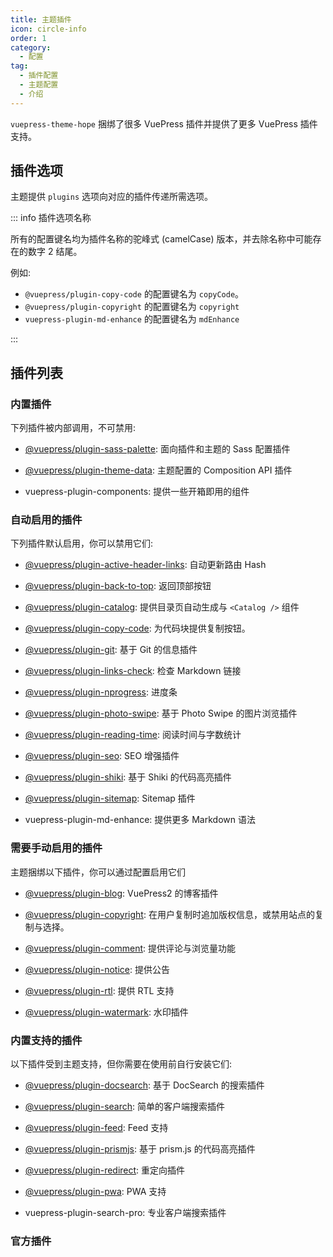 ```yaml
---
title: 主题插件
icon: circle-info
order: 1
category:
  - 配置
tag:
  - 插件配置
  - 主题配置
  - 介绍
---
```


`vuepress-theme-hope` 捆绑了很多 VuePress 插件并提供了更多 VuePress 插件支持。

<!-- more -->

## 插件选项

主题提供 `plugins` 选项向对应的插件传递所需选项。

::: info 插件选项名称

所有的配置键名均为插件名称的驼峰式 (camelCase) 版本，并去除名称中可能存在的数字 2 结尾。

例如:

- `@vuepress/plugin-copy-code` 的配置键名为 `copyCode`。
- `@vuepress/plugin-copyright` 的配置键名为 `copyright`
- `vuepress-plugin-md-enhance` 的配置键名为 `mdEnhance`

:::

## 插件列表

### 内置插件

下列插件被内部调用，不可禁用:

- [@vuepress/plugin-sass-palette][sass-palette]: 面向插件和主题的 Sass 配置插件

- [@vuepress/plugin-theme-data][theme-data]: 主题配置的 Composition API 插件

- <ProjectLink name="components" path="/zh/">vuepress-plugin-components</ProjectLink>: 提供一些开箱即用的组件

### 自动启用的插件

下列插件默认启用，你可以禁用它们:

- [@vuepress/plugin-active-header-links][active-header-links]: 自动更新路由 Hash

- [@vuepress/plugin-back-to-top][back-to-top]: 返回顶部按钮

- [@vuepress/plugin-catalog][catalog]: 提供目录页自动生成与 `<Catalog />` 组件

- [@vuepress/plugin-copy-code][copy-code]: 为代码块提供复制按钮。

- [@vuepress/plugin-git][git]: 基于 Git 的信息插件

- [@vuepress/plugin-links-check][links-check]: 检查 Markdown 链接

- [@vuepress/plugin-nprogress][nprogress]: 进度条

- [@vuepress/plugin-photo-swipe][photo-swipe]: 基于 Photo Swipe 的图片浏览插件

- [@vuepress/plugin-reading-time][reading-time]: 阅读时间与字数统计

- [@vuepress/plugin-seo][seo]: SEO 增强插件

- [@vuepress/plugin-shiki][shiki]: 基于 Shiki 的代码高亮插件

- [@vuepress/plugin-sitemap][sitemap]: Sitemap 插件

- <ProjectLink name="md-enhance" path="/zh/">vuepress-plugin-md-enhance</ProjectLink>: 提供更多 Markdown 语法

### 需要手动启用的插件

主题捆绑以下插件，你可以通过配置启用它们

- [@vuepress/plugin-blog][blog]: VuePress2 的博客插件

- [@vuepress/plugin-copyright][copyright]: 在用户复制时追加版权信息，或禁用站点的复制与选择。

- [@vuepress/plugin-comment][comment]: 提供评论与浏览量功能

- [@vuepress/plugin-notice][notice]: 提供公告

- [@vuepress/plugin-rtl][rtl]: 提供 RTL 支持

- [@vuepress/plugin-watermark][watermark]: 水印插件

### 内置支持的插件

以下插件受到主题支持，但你需要在使用前自行安装它们:

- [@vuepress/plugin-docsearch][docsearch]: 基于 DocSearch 的搜索插件

- [@vuepress/plugin-search][search]: 简单的客户端搜索插件

- [@vuepress/plugin-feed][feed]: Feed 支持

- [@vuepress/plugin-prismjs][prismjs]: 基于 prism.js 的代码高亮插件

- [@vuepress/plugin-redirect][redirect]: 重定向插件

- [@vuepress/plugin-pwa][pwa]: PWA 支持

- <ProjectLink name="search-pro" path="/zh/">vuepress-plugin-search-pro</ProjectLink>: 专业客户端搜索插件

### 官方插件

[active-header-links]: https://ecosystem.vuejs.press/zh/plugins/development/active-header-links.html
[back-to-top]: https://ecosystem.vuejs.press/zh/plugins/features/back-to-top.html
[blog]: https://ecosystem.vuejs.press/zh/plugins/blog/blog/
[catalog]: https://ecosystem.vuejs.press/zh/plugins/features/catalog.html
[comment]: https://ecosystem.vuejs.press/zh/plugins/blog/comment/
[copy-code]: https://ecosystem.vuejs.press/zh/plugins/features/copy-code.html
[copyright]: https://ecosystem.vuejs.press/zh/plugins/features/copyright.html
[docsearch]: https://ecosystem.vuejs.press/zh/plugins/search/docsearch.html
[feed]: https://ecosystem.vuejs.press/zh/plugins/blog/feed/
[git]: https://ecosystem.vuejs.press/zh/plugins/development/git.html
[links-check]: https://ecosystem.vuejs.press/zh/plugins/markdown/links-check.html
[notice]: https://ecosystem.vuejs.press/zh/plugins/features/notice.html
[nprogress]: https://ecosystem.vuejs.press/zh/plugins/features/nprogress.html
[photo-swipe]: https://ecosystem.vuejs.press/zh/plugins/features/photo-swipe.html
[prismjs]: https://ecosystem.vuejs.press/zh/plugins/markdown/prismjs.html
[pwa]: https://ecosystem.vuejs.press/zh/plugins/pwa/pwa/
[redirect]: https://ecosystem.vuejs.press/zh/plugins/tools/redirect.html
[reading-time]: https://ecosystem.vuejs.press/zh/plugins/development/reading-time.html
[rtl]: https://ecosystem.vuejs.press/zh/plugins/development/rtl.html
[sass-palette]: https://ecosystem.vuejs.press/zh/plugins/development/sass-palette/
[search]: https://ecosystem.vuejs.press/zh/plugins/search/search.html
[seo]: https://ecosystem.vuejs.press/zh/plugins/seo/seo/
[shiki]: https://ecosystem.vuejs.press/zh/plugins/markdown/shiki.html
[sitemap]: https://ecosystem.vuejs.press/zh/plugins/seo/sitemap/
[theme-data]: https://ecosystem.vuejs.press/zh/plugins/development/theme-data.html
[watermark]: https://ecosystem.vuejs.press/zh/plugins/features/watermark.html
